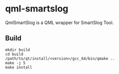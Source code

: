 qml-smartslog
============

QmlSmartSlog is a QML wrapper for SmartSlog Tool.

Build
-------------

```
mkdir build
cd build
/path/to/qt/install/<version>/gcc_64/bin/qmake ..
make -j 5
make install
```
